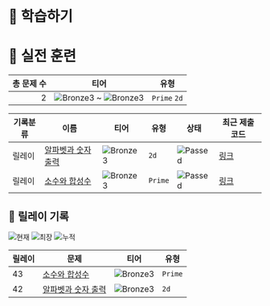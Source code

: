 # 📖 학습하기

# 🥇 실전 훈련
|총 문제 수|티어|유형|
|---:|---|---|
|2|![Bronze3][b3] ~ ![Bronze3][b3]|`Prime` `2d`|

|기록분류|이름|티어|유형|상태|최근 제출 코드|
|---|---|---|---|---|---|
|릴레이|[알파벳과 숫자 출력](https://www.codetree.ai/training-field/search/problems/alphabet-and-numeric-output)|![Bronze3][b3]|`2d`|![Passed][passed]|[링크](https://github.com/Hiyabye/codetree-TILs/blob/main/231219/%EC%95%8C%ED%8C%8C%EB%B2%B3%EA%B3%BC%20%EC%88%AB%EC%9E%90%20%EC%B6%9C%EB%A0%A5/alphabet-and-numeric-output.cpp)|
|릴레이|[소수와 합성수](https://www.codetree.ai/training-field/search/problems/prime-composition)|![Bronze3][b3]|`Prime`|![Passed][passed]|[링크](https://github.com/Hiyabye/codetree-TILs/blob/main/231219/%EC%86%8C%EC%88%98%EC%99%80%20%ED%95%A9%EC%84%B1%EC%88%98/prime-composition.cpp)|


## 🏃 릴레이 기록
![현재](https://img.shields.io/badge/현재_릴레이-43-%235cb85c.svg?for-the-badge)
![최장](https://img.shields.io/badge/최장_릴레이-43-%23E34F26.svg?for-the-badge)
![누적](https://img.shields.io/badge/누적_릴레이-43-%2300599C.svg?for-the-badge)

|릴레이|문제|티어|유형|
|---|---|---|---|
|43|[소수와 합성수](https://www.codetree.ai/training-field/search/problems/prime-composition)|![Bronze3][b3]|`Prime`|
|42|[알파벳과 숫자 출력](https://www.codetree.ai/training-field/search/problems/alphabet-and-numeric-output)|![Bronze3][b3]|`2d`|










[b5]: https://img.shields.io/badge/Bronze_5-%235D3E31.svg
[b4]: https://img.shields.io/badge/Bronze_4-%235D3E31.svg
[b3]: https://img.shields.io/badge/Bronze_3-%235D3E31.svg
[b2]: https://img.shields.io/badge/Bronze_2-%235D3E31.svg
[b1]: https://img.shields.io/badge/Bronze_1-%235D3E31.svg
[s5]: https://img.shields.io/badge/Silver_5-%23394960.svg
[s4]: https://img.shields.io/badge/Silver_4-%23394960.svg
[s3]: https://img.shields.io/badge/Silver_3-%23394960.svg
[s2]: https://img.shields.io/badge/Silver_2-%23394960.svg
[s1]: https://img.shields.io/badge/Silver_1-%23394960.svg
[g5]: https://img.shields.io/badge/Gold_5-%23FFC433.svg
[g4]: https://img.shields.io/badge/Gold_4-%23FFC433.svg
[g3]: https://img.shields.io/badge/Gold_3-%23FFC433.svg
[g2]: https://img.shields.io/badge/Gold_2-%23FFC433.svg
[g1]: https://img.shields.io/badge/Gold_1-%23FFC433.svg
[p5]: https://img.shields.io/badge/Platinum_5-%2376DDD8.svg
[p4]: https://img.shields.io/badge/Platinum_4-%2376DDD8.svg
[p3]: https://img.shields.io/badge/Platinum_3-%2376DDD8.svg
[p2]: https://img.shields.io/badge/Platinum_2-%2376DDD8.svg
[p1]: https://img.shields.io/badge/Platinum_1-%2376DDD8.svg
[passed]: https://img.shields.io/badge/Passed-%23009D27.svg
[failed]: https://img.shields.io/badge/Failed-%23D24D57.svg
[easy]: https://img.shields.io/badge/쉬움-%235cb85c.svg?for-the-badge
[medium]: https://img.shields.io/badge/보통-%23FFC433.svg?for-the-badge
[hard]: https://img.shields.io/badge/어려움-%23D24D57.svg?for-the-badge